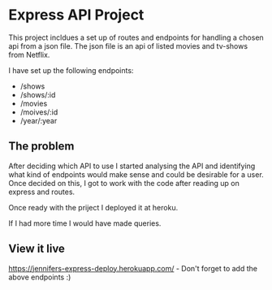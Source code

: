 # Express API Project

This project incldues a set up of routes and endpoints for handling a chosen api from a json file. The json file is an api of listed movies and tv-shows from Netflix. 

I have set up the following endpoints:

- /shows
- /shows/:id
- /movies
- /moives/:id
- /year/:year

## The problem

After deciding which API to use I started analysing the API and identifying what kind of endpoints would make sense and could be desirable for a user. Once decided on this, I got to work with the code after reading up on express and routes.

Once ready with the priject I deployed it at heroku.

If I had more time I would have made queries. 

## View it live

https://jennifers-express-deploy.herokuapp.com/  - Don't forget to add the above endpoints :)
